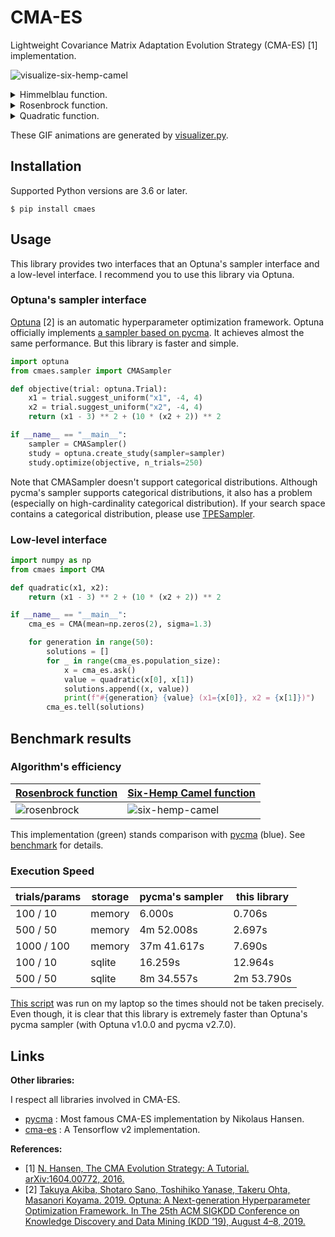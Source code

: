 # CMA-ES

Lightweight Covariance Matrix Adaptation Evolution Strategy (CMA-ES) [1] implementation.

![visualize-six-hemp-camel](https://user-images.githubusercontent.com/5564044/73486622-db5cff00-43e8-11ea-98fb-8246dbacab6d.gif)

<details>
<summary>Himmelblau function.</summary>

![visualize-himmelblau](https://user-images.githubusercontent.com/5564044/73486618-dac46880-43e8-11ea-8a2e-69d745f008b5.gif)

</details>

<details>
<summary>Rosenbrock function.</summary>

![visualize-rosenbrock](https://user-images.githubusercontent.com/5564044/73486620-dac46880-43e8-11ea-9295-ec0bfa774655.gif)

</details>

<details>
<summary>Quadratic function.</summary>

![visualize-quadratic](https://user-images.githubusercontent.com/5564044/73486619-dac46880-43e8-11ea-859d-5f8358ac8be9.gif)

</details>

These GIF animations are generated by [visualizer.py](./visualizer/visualizer.py).


## Installation

Supported Python versions are 3.6 or later.

```
$ pip install cmaes
```

## Usage

This library provides two interfaces that an Optuna's sampler interface and a low-level interface.
I recommend you to use this library via Optuna.

### Optuna's sampler interface

[Optuna](https://github.com/optuna/optuna) [2] is an automatic hyperparameter optimization framework.
Optuna officially implements [a sampler based on pycma](https://optuna.readthedocs.io/en/latest/reference/integration.html#optuna.integration.CmaEsSampler).
It achieves almost the same performance. But this library is faster and simple.

```python
import optuna
from cmaes.sampler import CMASampler

def objective(trial: optuna.Trial):
    x1 = trial.suggest_uniform("x1", -4, 4)
    x2 = trial.suggest_uniform("x2", -4, 4)
    return (x1 - 3) ** 2 + (10 * (x2 + 2)) ** 2

if __name__ == "__main__":
    sampler = CMASampler()
    study = optuna.create_study(sampler=sampler)
    study.optimize(objective, n_trials=250)
```

Note that CMASampler doesn't support categorical distributions.
Although pycma's sampler supports categorical distributions, it also has a problem (especially on high-cardinality categorical distribution).
If your search space contains a categorical distribution, please use [TPESampler](https://optuna.readthedocs.io/en/latest/reference/samplers.html#optuna.samplers.TPESampler).


### Low-level interface

```python
import numpy as np
from cmaes import CMA

def quadratic(x1, x2):
    return (x1 - 3) ** 2 + (10 * (x2 + 2)) ** 2

if __name__ == "__main__":
    cma_es = CMA(mean=np.zeros(2), sigma=1.3)

    for generation in range(50):
        solutions = []
        for _ in range(cma_es.population_size):
            x = cma_es.ask()
            value = quadratic(x[0], x[1])
            solutions.append((x, value))
            print(f"#{generation} {value} (x1={x[0]}, x2 = {x[1]})")
        cma_es.tell(solutions)
```

## Benchmark results

### Algorithm's efficiency

| [Rosenbrock function](https://www.sfu.ca/~ssurjano/rosen.html) | [Six-Hemp Camel function](https://www.sfu.ca/~ssurjano/camel6.html) |
| ------------------- | ----------------------- |
| ![rosenbrock](https://user-images.githubusercontent.com/5564044/73486735-0cd5ca80-43e9-11ea-9e6e-35028edf4ee8.png) | ![six-hemp-camel](https://user-images.githubusercontent.com/5564044/73486738-0e9f8e00-43e9-11ea-8e65-d60fd5853b8d.png) |

This implementation (green) stands comparison with [pycma](https://github.com/CMA-ES/pycma) (blue).
See [benchmark](./benchmark) for details.

### Execution Speed

| trials/params | storage | pycma's sampler | this library |
| ------------- | ------- | --------------- | ------------ |
|     100 / 10  |  memory |          6.000s |       0.706s |
|     500 / 50  |  memory |      4m 52.008s |       2.697s |
|   1000 / 100  |  memory |     37m 41.617s |       7.690s |
|     100 / 10  |  sqlite |         16.259s |      12.964s |
|     500 / 50  |  sqlite |      8m 34.557s |   2m 53.790s |


[This script](./benchmark/speed_problem.py) was run on my laptop so the times should not be taken precisely.
Even though, it is clear that this library is extremely faster than Optuna's pycma sampler (with Optuna v1.0.0 and pycma v2.7.0).

Links
-----

**Other libraries:**

I respect all libraries involved in CMA-ES.

* [pycma](https://github.com/CMA-ES/pycma) : Most famous CMA-ES implementation by Nikolaus Hansen.
* [cma-es](https://github.com/srom/cma-es) : A Tensorflow v2 implementation.

**References:**

* [1] [N. Hansen, The CMA Evolution Strategy: A Tutorial. arXiv:1604.00772, 2016.](https://arxiv.org/abs/1604.00772)
* [2] [Takuya Akiba, Shotaro Sano, Toshihiko Yanase, Takeru Ohta, Masanori Koyama. 2019. Optuna: A Next-generation Hyperparameter Optimization Framework. In The 25th ACM SIGKDD Conference on Knowledge Discovery and Data Mining (KDD ’19), August 4–8, 2019.](https://dl.acm.org/citation.cfm?id=3330701)
